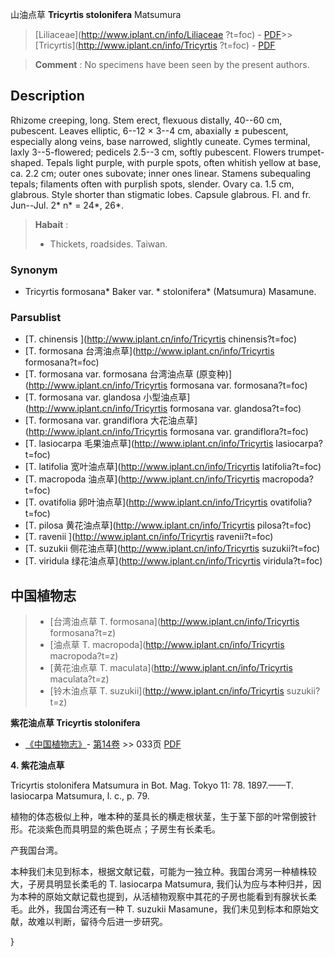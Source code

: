 山油点草 **Tricyrtis stolonifera** Matsumura

> [Liliaceae](http://www.iplant.cn/info/Liliaceae ?t=foc) - [PDF](http://iplant.cn/foc/pdf/Liliaceae.pdf)>>[Tricyrtis](http://www.iplant.cn/info/Tricyrtis ?t=foc) - [PDF](http://www.iplant.cn/foc/pdf/Tricyrtis.pdf)

> **Comment** : 
> No specimens have been seen by the present authors.

## Description

Rhizome creeping, long. Stem erect, flexuous distally, 40--60 cm, pubescent. Leaves elliptic, 6--12 × 3--4 cm, abaxially ± pubescent, especially along veins, base narrowed, slightly cuneate. Cymes terminal, laxly 3--5-flowered; pedicels 2.5--3 cm, softly pubescent. Flowers trumpet-shaped. Tepals light purple, with purple spots, often whitish yellow at base, ca. 2.2 cm; outer ones subovate; inner ones linear. Stamens subequaling tepals; filaments often with purplish spots, slender. Ovary ca. 1.5 cm, glabrous. Style shorter than stigmatic lobes. Capsule glabrous. Fl. and fr. Jun--Jul. 2* n* = 24*, 26*.

> **Habait** : 
>* Thickets, roadsides. Taiwan.

### Synonym
* Tricyrtis formosana* Baker var. * stolonifera* (Matsumura) Masamune.

### Parsublist

* [T.  chinensis  ](http://www.iplant.cn/info/Tricyrtis chinensis?t=foc)
* [T.  formosana  台湾油点草](http://www.iplant.cn/info/Tricyrtis formosana?t=foc)
* [T.  formosana var. formosana  台湾油点草 (原变种)](http://www.iplant.cn/info/Tricyrtis formosana var. formosana?t=foc)
* [T.  formosana var. glandosa  小型油点草](http://www.iplant.cn/info/Tricyrtis formosana var. glandosa?t=foc)
* [T.  formosana var. grandiflora  大花油点草](http://www.iplant.cn/info/Tricyrtis formosana var. grandiflora?t=foc)
* [T.  lasiocarpa  毛果油点草](http://www.iplant.cn/info/Tricyrtis lasiocarpa?t=foc)
* [T.  latifolia  宽叶油点草](http://www.iplant.cn/info/Tricyrtis latifolia?t=foc)
* [T.  macropoda  油点草](http://www.iplant.cn/info/Tricyrtis macropoda?t=foc)
* [T.  ovatifolia  卵叶油点草](http://www.iplant.cn/info/Tricyrtis ovatifolia?t=foc)
* [T.  pilosa  黄花油点草](http://www.iplant.cn/info/Tricyrtis pilosa?t=foc)
* [T.  ravenii  ](http://www.iplant.cn/info/Tricyrtis ravenii?t=foc)
* [T.  suzukii  侧花油点草](http://www.iplant.cn/info/Tricyrtis suzukii?t=foc)
* [T.  viridula  绿花油点草](http://www.iplant.cn/info/Tricyrtis viridula?t=foc)

## 中国植物志

> * [台湾油点草  T.  formosana](http://www.iplant.cn/info/Tricyrtis formosana?t=z)
> * [油点草  T.  macropoda](http://www.iplant.cn/info/Tricyrtis macropoda?t=z)
> * [黄花油点草  T.  maculata](http://www.iplant.cn/info/Tricyrtis maculata?t=z)
> * [铃木油点草  T.  suzukii](http://www.iplant.cn/info/Tricyrtis suzukii?t=z)

**紫花油点草 Tricyrtis stolonifera**

* [《中国植物志》](http://www.iplant.cn/frps)- [第14卷](http://www.iplant.cn/frps/vol/14) >> 033页 [PDF](http://www.iplant.cn/frps/pdf/14/033a.pdf)

**4. 紫花油点草**

Tricyrtis stolonifera Matsumura in Bot. Mag. Tokyo 11: 78. 1897.——T. lasiocarpa Matsumura, l. c., p. 79.

植物的体态极似上种，唯本种的茎具长的横走根状茎，生于茎下部的叶常倒披针形。花淡紫色而具明显的紫色斑点；子房生有长柔毛。

产我国台湾。

本种我们未见到标本，根据文献记载，可能为一独立种。我国台湾另一种植株较大，子房具明显长柔毛的 T. lasiocarpa Matsumura, 我们认为应与本种归并，因为本种的原始文献记载也提到，从活植物观察中其花的子房也能看到有腺状长柔毛。此外，我国台湾还有一种 T. suzukii Masamune，我们未见到标本和原始文献，故难以判断，留待今后进一步研究。

}